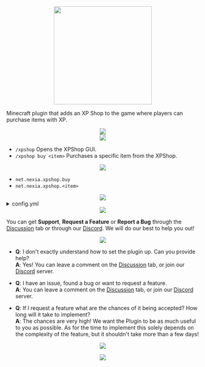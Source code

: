 <div align="center">
 <img src="https://user-images.githubusercontent.com/62361708/227724184-46950307-c0ed-41ac-a7cd-621601c1edb0.png" width=256>
</div>

Minecraft plugin that adds an XP Shop to the game where players can purchase items with XP.

<div align="center">
 <img src="https://user-images.githubusercontent.com/62361708/225291005-6b6bf7df-50bf-48f6-acbe-d50772ee865a.png">
</div>

<div align="center">
 <img src="https://user-images.githubusercontent.com/62361708/225288203-3f8324f9-5a02-4156-9159-b13429466559.png">
</div>

- `/xpshop` Opens the XPShop GUI.
- `/xpshop buy <item>` Purchases a specific item from the XPShop.

<div align="center">
 <img src="https://user-images.githubusercontent.com/62361708/225288290-f1b60d76-9af8-40f6-90d3-c5a6083cf661.png">
</div>

- `net.nexia.xpshop.buy`
- `net.nexia.xpshop.<item>`

<div align="center">
 <img src="https://user-images.githubusercontent.com/62361708/225288387-3b514380-63ec-467d-95c0-c0ebd76105ac.png">
</div>

<details>
<summary>config.yml</summary>
<pre>

    # MAIN SETTINGS
    CreateExampleFiles: true    # Set whether the example files should be recreated if deleted. (WARNING: These get replaced each time the server restarts.)
    PermissionBasedShop: false  # Set whether the shop should be permission based. Each item will require a permission in the syntax `net.nexia.xpshop.item`

    #   __  ______  ____  _
    #   \ \/ /  _ \/ ___|| |__   ___  _ __
    #    \  /| |_) \___ \| '_ \ / _ \| '_ \
    #    /  \|  __/ ___) | | | | (_) | |_) |
    #   /_/\_\_|   |____/|_| |_|\___/| .__/
    #                                |_|
</pre>
</details>

<div align="center">
 <img src="https://user-images.githubusercontent.com/62361708/225434090-dce1fb3c-9ff6-43e9-80c3-76ac800ad7f5.png">
</div>

You can get **Support**, **Request a Feature** or **Report a Bug** through the [Discussion](https://blank.org) tab or through our [Discord](https://blank.org). We will do our best to help you out!

<div align="center">
 <img src="https://user-images.githubusercontent.com/62361708/225288503-a789afa0-4be5-4ff4-a83f-9d28c4dda1ed.png">
</div>

- **Q**: I don't exactly understand how to set the plugin up. Can you provide help? \
  **A**: Yes! You can leave a comment on the [Discussion](https://blank.org) tab, or join our
         [Discord](https://blank.org) server.

- **Q**: I have an issue, found a bug or want to request a feature. \
  **A**: You can leave a comment on the [Discussion](https://blank.org) tab, or join our [Discord](https://blank.org) 
         server.
         
- **Q**: If I request a feature what are the chances of it being accepted? How long will it take to implement? \
  **A**: The chances are very high! We want the Plugin to be as much useful to you as possible. As for the time to implement
         this solely depends on the complexity of the feature, but it shouldn't take more than a few days!

<div align="center">
 <img src="https://user-images.githubusercontent.com/62361708/225436833-ae8c3941-335e-452b-aa48-7cc490ee4a11.png">
</div>

<p align="center">
  <img src="https://user-images.githubusercontent.com/62361708/220228413-2fea94e2-f7fe-4708-84d7-f8ac6a7bec5f.png"/>
</p>
